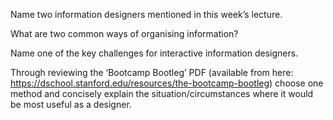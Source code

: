 Name two information designers mentioned in this week’s lecture.

What are two common ways of organising information?

Name one of the key challenges for interactive information designers.

Through reviewing the ‘Bootcamp Bootleg’ PDF (available from here: https://dschool.stanford.edu/resources/the-bootcamp-bootleg) choose one method and concisely explain the situation/circumstances where it would be most useful as a designer.
